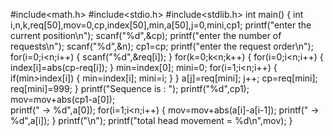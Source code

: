 #include<math.h>
#include<stdio.h>
#include<stdlib.h>
int main()
{
    int i,n,k,req[50],mov=0,cp,index[50],min,a[50],j=0,mini,cp1;
    printf("enter the current position\n");
    scanf("%d",&cp);
    printf("enter the number of requests\n");
    scanf("%d",&n);
    cp1=cp;
    printf("enter the request order\n");
    for(i=0;i<n;i++)
    {
        scanf("%d",&req[i]);
    }
    for(k=0;k<n;k++)
    {
    for(i=0;i<n;i++)
    {
        index[i]=abs(cp-req[i]); 
    }
    min=index[0];
    mini=0;
    for(i=1;i<n;i++)
    {
        if(min>index[i])
        {
            min=index[i];
            mini=i;
        }
    }
    a[j]=req[mini];
    j++;
    cp=req[mini]; 
    req[mini]=999;
    }     printf("Sequence is : ");
    printf("%d",cp1);
    mov=mov+abs(cp1-a[0]);   
    printf(" -> %d",a[0]);
    for(i=1;i<n;i++)
    {
        mov=mov+abs(a[i]-a[i-1]); 
        printf(" -> %d",a[i]);
    }
    printf("\n");
    printf("total head movement = %d\n",mov);
}
